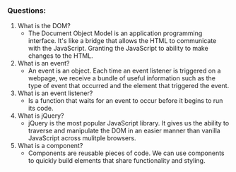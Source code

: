 ### Questions:
1. What is the DOM?
    - The Document Object Model is an application programming interface. It's like a bridge that allows the HTML to communicate with the JavaScript. Granting the JavaScript to ability to make changes to the HTML.
2. What is an event?
    - An event is an object. Each time an event listener is triggered on a webpage, we receive a bundle of useful information such as the type of event that occurred and the element that triggered the event. 
3. What is an event listener?
    - Is a function that waits for an event to occur before it begins to run its code. 
4. What is jQuery?
    - jQuery is the most popular JavaScript library. It gives us the ability to traverse and manipulate the DOM in an easier manner than vanilla JavaScript across mulitple browsers.
5. What is a component? 
    - Components are reusable pieces of code. We can use components to quickly build elements that share functionality and styling.